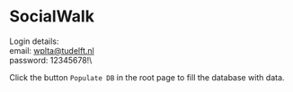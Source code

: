 # SocialWalk
Login details:\
email: wplta@tudelft.nl\
password: 12345678!\

Click the button `Populate DB` in the root page to fill the database with data.
